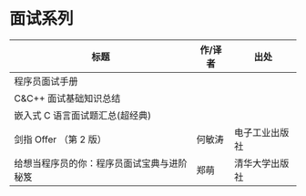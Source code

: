 # 面试系列

| 标题                                       | 作/译者 | 出处           |
| ------------------------------------------ | ------- | -------------- |
| 程序员面试手册                             |         |                |
| C&C++ 面试基础知识总结                     |         |                |
| 嵌入式 C 语言面试题汇总(超经典)            |         |                |
| 剑指 Offer （第 2 版）                     | 何敏涛  | 电子工业出版社 |
| 给想当程序员的你：程序员面试宝典与进阶秘笈 | 郑萌    | 清华大学出版社 |